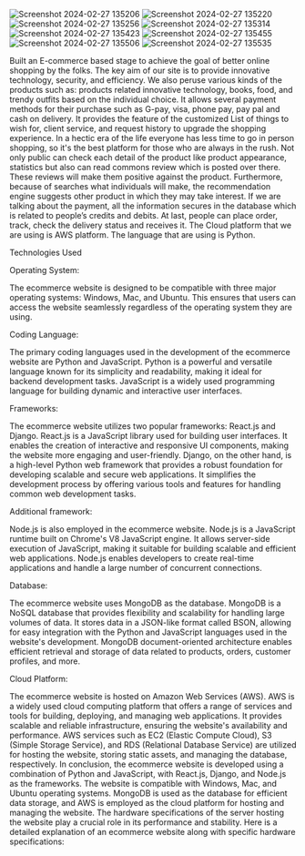 ![Screenshot 2024-02-27 135206](https://github.com/meet1412/E-Commerece/assets/146736167/0a70caba-bbfb-4501-9ad0-fce45a478e65)
![Screenshot 2024-02-27 135220](https://github.com/meet1412/E-Commerece/assets/146736167/c6b9ba28-1489-42d9-849c-cc2b4d5d0389)
![Screenshot 2024-02-27 135256](https://github.com/meet1412/E-Commerece/assets/146736167/f5f61806-0f76-4fc8-affc-2b4fed9536f4)
![Screenshot 2024-02-27 135314](https://github.com/meet1412/E-Commerece/assets/146736167/3d541210-c09f-4200-9e43-7eb531f6797f)
![Screenshot 2024-02-27 135423](https://github.com/meet1412/E-Commerece/assets/146736167/394f54f2-7b01-4dce-be1b-03b3793697a9)
![Screenshot 2024-02-27 135455](https://github.com/meet1412/E-Commerece/assets/146736167/77528cb8-1b49-4a3b-a656-45f11c5c03a7)
![Screenshot 2024-02-27 135506](https://github.com/meet1412/E-Commerece/assets/146736167/ab76a3b9-1572-4e14-93d3-6ac96df808f7)
![Screenshot 2024-02-27 135535](https://github.com/meet1412/E-Commerece/assets/146736167/c3084f0b-d6f8-4429-ae0b-880bc7a847e5)

Built an E-commerce based stage to achieve the goal of better online shopping by the folks. The key aim of our site is to provide innovative technology, security, and efficiency. We also peruse various kinds of the products such as: products related innovative technology, books, food, and trendy outfits based on the individual choice. It allows several payment methods for their purchase such as G-pay, visa, phone pay, pay pal and cash on delivery. It provides the feature of the customized List of things to wish for, client service, and request history to upgrade the shopping experience. In a hectic era of the life everyone has less time to go in person shopping, so it's the best platform for those who are always in the rush. Not only public can check each detail of the product like product appearance, statistics but also can read commons review which is posted over there. These reviews will make them positive against the product. Furthermore, because of searches what individuals will make, the recommendation engine suggests other product in which they may take interest.
If we are talking about the payment, all the information secures in the database which is related to people’s credits and debits. At last, people can place order, track, check the delivery status and receives it.
The Cloud platform that we are using is AWS platform.
The language that are using is Python.

Technologies Used

Operating System:

The ecommerce website is designed to be compatible with three major operating systems: Windows, Mac, and Ubuntu. This ensures that users can access the website seamlessly regardless of the operating system they are using.

Coding Language:

The primary coding languages used in the development of the ecommerce website are Python and JavaScript. Python is a powerful and versatile language known for its simplicity and readability, making it ideal for backend development tasks. JavaScript is a widely used programming language for building dynamic and interactive user interfaces.

Frameworks:

The ecommerce website utilizes two popular frameworks: React.js and Django. React.js is a JavaScript library used for building user interfaces. It enables the creation of interactive and responsive UI components, making the website more engaging and user-friendly. Django, on the other hand, is a high-level Python web framework that provides a robust foundation for developing scalable and secure web applications. It simplifies the development process by offering various tools and features for handling common web development tasks.

Additional framework:

Node.js is also employed in the ecommerce website. Node.js is a JavaScript runtime built on Chrome's V8 JavaScript engine. It allows server-side execution of JavaScript, making it suitable for building scalable and efficient web applications. Node.js enables developers to create real-time applications and handle a large number of concurrent connections.

Database:

The ecommerce website uses MongoDB as the database. MongoDB is a NoSQL database that provides flexibility and scalability for handling large volumes of data. It stores data in a JSON-like format called BSON, allowing for easy integration with the Python and JavaScript languages used in the website's development. MongoDB document-oriented architecture enables efficient retrieval and storage of data related to products, orders, customer profiles, and more.

Cloud Platform:

The ecommerce website is hosted on Amazon Web Services (AWS). AWS is a widely used cloud computing platform that offers a range of services and tools for building, deploying, and managing web applications. It provides scalable and reliable infrastructure, ensuring the website's availability and performance. AWS services such as EC2 (Elastic Compute Cloud), S3 (Simple Storage Service), and RDS (Relational Database Service) are utilized for hosting the website, storing static assets, and managing the database, respectively.
In conclusion, the ecommerce website is developed using a combination of Python and JavaScript, with React.js, Django, and Node.js as the frameworks. The website is compatible with Windows, Mac, and Ubuntu operating systems. MongoDB is used as the database for efficient data storage, and AWS is employed as the cloud platform for hosting and managing the website.
The hardware specifications of the server hosting the website play a crucial role in its performance and stability. Here is a detailed explanation of an ecommerce website along with specific hardware specifications:
